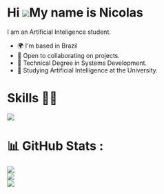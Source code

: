 # Hi ![](https://user-images.githubusercontent.com/18350557/176309783-0785949b-9127-417c-8b55-ab5a4333674e.gif)My name is Nicolas

I am an Artificial Inteligence student.

* 🌍  I'm based in Brazil
* 🤝  Open to collaborating on projects.
* 📖  Technical Degree in Systems Development.
* 🤖  Studying Artificial Intelligence at the University.

# Skills 💪🏻

<p align="left">
  <a href="https://skillicons.dev">
    <img src="https://skillicons.dev/icons?i=py,js,html,css,gamemakerstudio,github,mysql,postgres,php,vscode" />
  </a>
</p>


# 📊 GitHub Stats :
![](https://github-readme-stats.vercel.app/api?username=Nicolassilv04&theme=vue-dark&hide_border=true&include_all_commits=true&count_private=true)<br/>
![](https://github-readme-streak-stats.herokuapp.com/?user=Nicolassilv04&theme=vue-dark&hide_border=true)<br/>
![](https://github-readme-stats.vercel.app/api/top-langs/?username=Nicolassilv04&theme=vue-dark&hide_border=true&include_all_commits=true&count_private=true&layout=compact)
